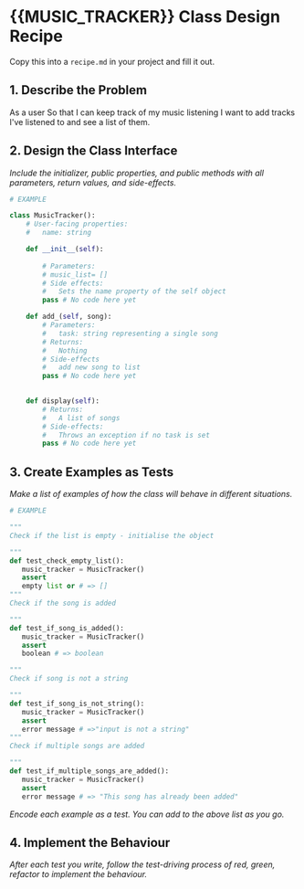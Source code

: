 # {{MUSIC_TRACKER}} Class Design Recipe

Copy this into a `recipe.md` in your project and fill it out.

## 1. Describe the Problem

As a user
So that I can keep track of my music listening
I want to add tracks I've listened to and see a list of them.


## 2. Design the Class Interface

_Include the initializer, public properties, and public methods with all parameters, return values, and side-effects._

```python
# EXAMPLE

class MusicTracker():
    # User-facing properties:
    #   name: string

    def __init__(self):
     
        # Parameters:
        # music_list= []
        # Side effects:
        #   Sets the name property of the self object
        pass # No code here yet

    def add_(self, song):
        # Parameters:
        #   task: string representing a single song
        # Returns:
        #   Nothing
        # Side-effects
        #   add new song to list 
        pass # No code here yet
   

    def display(self):
        # Returns:
        #   A list of songs 
        # Side-effects:
        #   Throws an exception if no task is set
        pass # No code here yet

```

## 3. Create Examples as Tests

_Make a list of examples of how the class will behave in different situations._

``` python
# EXAMPLE

"""
Check if the list is empty - initialise the object

"""
def test_check_empty_list():
   music_tracker = MusicTracker()
   assert 
   empty list or # => []
"""
Check if the song is added

"""
def test_if_song_is_added():
   music_tracker = MusicTracker()
   assert 
   boolean # => boolean

"""
Check if song is not a string 

"""
def test_if_song_is_not_string():
   music_tracker = MusicTracker()
   assert 
   error message # =>"input is not a string"
"""
Check if multiple songs are added

"""
def test_if_multiple_songs_are_added():
   music_tracker = MusicTracker()
   assert 
   error message # => "This song has already been added"

```

_Encode each example as a test. You can add to the above list as you go._

## 4. Implement the Behaviour

_After each test you write, follow the test-driving process of red, green, refactor to implement the behaviour._
